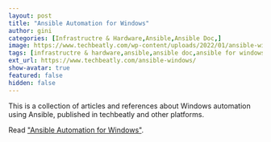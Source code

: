 ```yaml
---
layout: post
title: "Ansible Automation for Windows"
author: gini
categories: [Infrastructre & Hardware,Ansible,Ansible Doc,]
image: https://www.techbeatly.com/wp-content/uploads/2022/01/ansible-windows-techbeatly-1024x576.png
tags: [infrastructre & hardware,ansible,ansible doc,ansible for windows,ansible playbook,ansible training,ansible windows,ansible windows automation,ansible windows configuration,ansible windows guide,ansible windows reboot,ansible windows troubleshooting,windows,windows automation using ansible,]
ext_url: https://www.techbeatly.com/ansible-windows/
show-avatar: true
featured: false
hidden: false
---
```


This is a collection of articles and references about Windows automation using Ansible, published in techbeatly and other platforms.

Read ["Ansible Automation for Windows"](https://www.techbeatly.com/ansible-windows/).